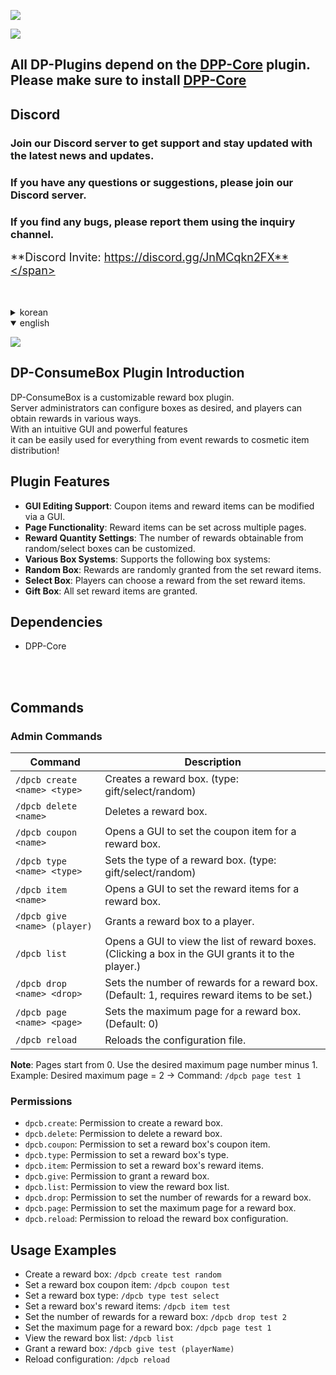 ![](https://dpnw.site/assets/img/logo_white.png)

![](https://dpnw.site/assets/img/desc_card/dppcore.jpg)

## All DP-Plugins depend on the [DPP-Core](https://dpnw.site/plugin.html?plugin=DPP-Core) plugin. <br>Please make sure to install [DPP-Core](https://dpnw.site/plugin.html?plugin=DPP-Core)

## Discord
### Join our Discord server to get support and stay updated with the latest news and updates.

### If you have any questions or suggestions, please join our Discord server.

### If you find any bugs, please report them using the inquiry channel.

<span style="font-size: 18px;">**Discord Invite: https://discord.gg/JnMCqkn2FX**</span>

<br>
<br>

<details>
	<summary>korean</summary>

![](https://dpnw.site/assets/img/desc_card/desc.jpg)

## DP-ConsumeBox 플러그인 소개
DP-ConsumeBox는 커스터마이징 가능한 보상 상자 플러그인입니다.<br>
서버 운영자가 원하는 대로 상자를 설정하고, 유저는 다양한 방식으로 보상을 획득할 수 있습니다.<br>
직관적인 GUI와 강력한 기능으로, 이벤트 보상부터 꾸미기 아이템 지급까지 쉽게 활용하세요!

## 플러그인 특징
- **GUI 편집 지원**: 쿠폰 아이템과 보상 아이템을 GUI로 수정할 수 있습니다.
- **페이지 기능 지원**: 보상 아이템 설정 시 여러 페이지에 설정할 수 있습니다.
- **보상 갯수 설정**: 랜덤/선택 상자에서 얻을 수 있는 보상의 갯수를 수정할 수 있습니다.
- **다양한 상자 시스템**: 아래와 같은 다양한 상자 시스템을 지원합니다.
 - **랜덤 상자**: 설정된 보상 아이템 중에서 랜덤으로 지급받습니다.
 - **선택 상자**: 설정된 보상 아이템 중에서 선택하여 지급받습니다.
 - **선물 상자**: 설정된 보상 아이템 전부를 지급받습니다.


## 의존성
- DPP-Core

<br>
<br>

![](https://dpnw.site/assets/img/desc_card/cmd-perm.jpg)

## 명령어
### 관리자 명령어
| 명령어                         | 설명                                                          |
|-----------------------------|-------------------------------------------------------------|
| `/dpcb create <name> <type>` | 보상 상자를 생성합니다. (type: gift/select/random)                    |
| `/dpcb delete <name>`       | 보상 상자를 삭제합니다.                                               |
| `/dpcb coupon <name>`       | 보상 상자의 쿠폰 아이템을 설정하는 GUI를 엽니다.                               |
| `/dpcb type <name> <type>`  | 보상 상자의 타입을 설정합니다. (type: gift/select/random)                |
| `/dpcb item <name>`         | 보상 상자의 보상 아이템을 설정하는 GUI를 엽니다.                               |
| `/dpcb give <name> (player)` | 플레이어에게 보상 상자를 지급합니다.                                        |
| `/dpcb list`                | 보상 상자 목록을 확인하는 GUI를 엽니다. (GUI에서 해당 보상 상자를 클릭하면 본인에게 지급됩니다.) |
| `/dpcb drop <name> <drop>`  | 보상 상자의 보상 갯수를 설정합니다. (기본 값 : 1, 보상 아이템이 설정되어 있어야 함.)        |
| `/dpcb page <name> <page>`  | 보상 상자의 최대 페이지를 설정합니다. (기본 값 : 0)                            |
| `/dpcb reload`              | config 설정 파일을 다시 불러옵니다.                                     |
**주의사항**: 페이지는 0부터 시작입니다. 본인이 설정하고 싶은 최대 페이지에 -1을 한 값을 사용하십시오. 
 ex) 설정하고 싶은 최대 페이지 : 2 => 명령어 사용 : `/dpcb page test 1`

### 권한
- `dpcb.create`: 보상 상자 생성 권한
- `dpcb.delete`: 보상 상자 제거 권한
- `dpcb.coupon`: 보상 상자 쿠폰 아이템 설정 권한
- `dpcb.type`: 보상 상자 타입 설정 권한
- `dpcb.item`: 보상 상자 보상 아이템 설정 권한.
- `dpcb.give`: 보상 상자 지급 권한.
- `dpcb.list`: 보상 상자 목록 확인 권한.
- `dpcb.drop`: 보상 상자 보상 갯수 설정 권한.
- `dpcb.page`: 보상 상자 최대 페이지 설정 권한.
- `dpcb.reload`: 보상 상자 Config 리로드 권한.

## 사용법 예시
- 보상 상자 생성: `/dpcb create test random`
- 보상 상자 쿠폰 아이템 설정: `/dpcb coupon test`
- 보상 상자 타입 설정: `/dpcb type test select`
- 보상 상자 아이템 설정: `/dpcb item test`
- 보상 상자 보상 갯수 설정: `/dpcb drop test 2`
- 보상 상자 최대 페이지 설정: `/dpcb page test 1`
- 보상 상자 목록 확인: `/dpcb list`
- 보상 상자 지급: `/dpcb give test (playerName)`
- Config 리로드: `/dpcb reload`


</details>

<details open>
	<summary>english</summary>

![](https://dpnw.site/assets/img/desc_card/desc.jpg)
## DP-ConsumeBox Plugin Introduction
DP-ConsumeBox is a customizable reward box plugin.<br>
Server administrators can configure boxes as desired, and players can obtain rewards in various ways.<br>
With an intuitive GUI and powerful features<br>
it can be easily used for everything from event rewards to cosmetic item distribution!

## Plugin Features
- **GUI Editing Support**: Coupon items and reward items can be modified via a GUI.
- **Page Functionality**: Reward items can be set across multiple pages.
- **Reward Quantity Settings**: The number of rewards obtainable from random/select boxes can be customized.
- **Various Box Systems**: Supports the following box systems:
 - **Random Box**: Rewards are randomly granted from the set reward items.
 - **Select Box**: Players can choose a reward from the set reward items.
 - **Gift Box**: All set reward items are granted.

## Dependencies
- DPP-Core

<br>
<br>

## Commands
### Admin Commands
| Command                        | Description                                                                 |
|--------------------------------|-----------------------------------------------------------------------------|
| `/dpcb create <name> <type>`   | Creates a reward box. (type: gift/select/random)                            |
| `/dpcb delete <name>`          | Deletes a reward box.                                                      |
| `/dpcb coupon <name>`          | Opens a GUI to set the coupon item for a reward box.                        |
| `/dpcb type <name> <type>`     | Sets the type of a reward box. (type: gift/select/random)                   |
| `/dpcb item <name>`            | Opens a GUI to set the reward items for a reward box.                       |
| `/dpcb give <name> (player)`   | Grants a reward box to a player.                                            |
| `/dpcb list`                   | Opens a GUI to view the list of reward boxes. (Clicking a box in the GUI grants it to the player.) |
| `/dpcb drop <name> <drop>`     | Sets the number of rewards for a reward box. (Default: 1, requires reward items to be set.) |
| `/dpcb page <name> <page>`     | Sets the maximum page for a reward box. (Default: 0)                        |
| `/dpcb reload`                 | Reloads the configuration file.                                             |
**Note**: Pages start from 0. Use the desired maximum page number minus 1.  
Example: Desired maximum page = 2 → Command: `/dpcb page test 1`

### Permissions
- `dpcb.create`: Permission to create a reward box.
- `dpcb.delete`: Permission to delete a reward box.
- `dpcb.coupon`: Permission to set a reward box's coupon item.
- `dpcb.type`: Permission to set a reward box's type.
- `dpcb.item`: Permission to set a reward box's reward items.
- `dpcb.give`: Permission to grant a reward box.
- `dpcb.list`: Permission to view the reward box list.
- `dpcb.drop`: Permission to set the number of rewards for a reward box.
- `dpcb.page`: Permission to set the maximum page for a reward box.
- `dpcb.reload`: Permission to reload the reward box configuration.

## Usage Examples
- Create a reward box: `/dpcb create test random`
- Set a reward box coupon item: `/dpcb coupon test`
- Set a reward box type: `/dpcb type test select`
- Set a reward box's reward items: `/dpcb item test`
- Set the number of rewards for a reward box: `/dpcb drop test 2`
- Set the maximum page for a reward box: `/dpcb page test 1`
- View the reward box list: `/dpcb list`
- Grant a reward box: `/dpcb give test (playerName)`
- Reload configuration: `/dpcb reload`
</details>

<br>
<br>
